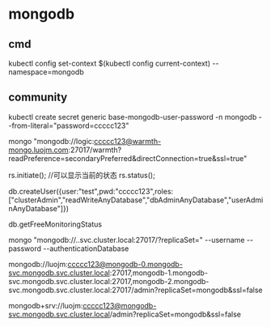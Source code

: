 
# mongodb

## cmd

kubectl config set-context $(kubectl config current-context) --namespace=mongodb

## community


kubectl create secret generic base-mongodb-user-password -n mongodb --from-literal="password=ccccc123"



<!-- mongo "mongodb://warmth-mongo.luojm.com:27017/?replicaSet=base-mongodb" --username logic --password ccccc123 --authenticationDatabase warmth -->
<!-- mongo "mongodb://base-mongodb-svc.mongodb.svc.cluster.local:27017/?replicaSet=base-mongodb" --username logic --password ccccc123 --authenticationDatabase warmth -->
<!-- mongo "mongodb://admin:ccccc123@warmth-mongo.luojm.com:27017/warmth?readPreference=primary&directConnection=true&ssl=true" -->
mongo "mongodb://logic:ccccc123@warmth-mongo.luojm.com:27017/warmth?readPreference=secondaryPreferred&directConnection=true&ssl=true"

rs.initiate();
//可以显示当前的状态
rs.status(); 

db.createUser({user:"test",pwd:"ccccc123",roles:["clusterAdmin","readWriteAnyDatabase","dbAdminAnyDatabase","userAdminAnyDatabase"]})

db.getFreeMonitoringStatus


mongo "mongodb://<service-object-name>.<my-namespace>.svc.cluster.local:27017/?replicaSet=<replica-set-name>" --username <username> --password <password> --authenticationDatabase <authentication-database>

mongodb://luojm:ccccc123@mongodb-0.mongodb-svc.mongodb.svc.cluster.local:27017,mongodb-1.mongodb-svc.mongodb.svc.cluster.local:27017,mongodb-2.mongodb-svc.mongodb.svc.cluster.local:27017/admin?replicaSet=mongodb&ssl=false

mongodb+srv://luojm:ccccc123@mongodb-svc.mongodb.svc.cluster.local/admin?replicaSet=mongodb&ssl=false
